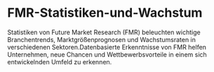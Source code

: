 # FMR-Statistiken-und-Wachstum
Statistiken von Future Market Research (FMR) beleuchten wichtige Branchentrends, Marktgrößenprognosen und Wachstumsraten in verschiedenen Sektoren.Datenbasierte Erkenntnisse von FMR helfen Unternehmen, neue Chancen und Wettbewerbsvorteile in einem sich entwickelnden Umfeld zu erkennen.
